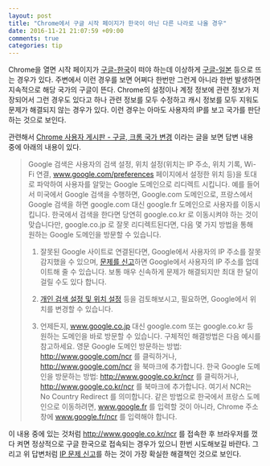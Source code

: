 ```yaml
---
layout: post
title: "Chrome에서 구글 시작 페이지가 한국이 아닌 다른 나라로 나올 경우"
date: 2016-11-21 21:07:59 +09:00
comments: true
categories: tip
---
```


Chrome을 열면 시작 페이지가 [구글-한국](https://www.google.co.kr)이 떠야 하는데 이상하게 [구글-일본](https://www.google.co.jp) 등으로 뜨는 경우가 있다. 주변에서 이런 경우를 보면 어쩌다 한번만 그런게 아니라 한번 발생하면 지속적으로 해당 국가의 구글이 뜬다. Chrome의 설정이나 계정 정보에 관련 정보가 저장되어서 그런 경우도 있다고 하나 관련 정보를 모두 수정하고 캐시 정보를 모두 지워도 문제가 해결되지 않는 경우가 있다. 이런 경우는 아마도 사용자의 IP를 보고 국가를 판단하는 것으로 보인다.

관련해서 [Chrome 사용자 게시판 - 구글, 크롬 국가 변경](https://productforums.google.com/forum/#!msg/chrome-ko/9ho5EKK3a5c/Kfh2xzEaqFMJ) 이라는 글을 보면 답변 내용 중에 아래의 내용이 있다.

>Google 검색은 사용자의 검색 설정, 위치 설정(위치는 IP 주소, 위치 기록, Wi-Fi 연결, www.google.com/preferences 페이지에서 설정한 위치 등)을 토대로 파악하여 사용자를 알맞는 Google 도메인으로 리디렉트 시킵니다. 예를 들어서 미국에서 Google 검색을 수행하면, Google.com 도메인으로, 프랑스에서 Google 검색을 하면 google.com 대신 google.fr 도메인으로 사용자를 이동시킵니다. 한국에서 검색을 한다면 당연히 google.co.kr 로 이동시켜야 하는 것이 맞습니다만, google.co.jp 로 잘못 리디렉트된다면, 다음 몇 가지 방법을 통해 원하는 Google 도메인을 방문할 수 있습니다.
>
>1. 잘못된 Google 사이트로 연결된다면, Google에서 사용자의 IP 주소를 잘못 감지했을 수 있으며, [문제를 신고](https://support.google.com/websearch/contact/ip)하면 Google에서 사용자의 IP 주소를 업데이트해 줄 수 있습니다. 보통 매우 신속하게 문제가 해결되지만 최대 한 달이 걸릴 수도 있다 합니다.
>
>2. [개인 검색 설정 및 위치 설정](https://support.google.com/websearch/answer/179386) 등을 검토해보시고, 필요하면, Google에서 위치를 변경할 수 있습니다.
>
>3. 언제든지, www.google.co.jp 대신 google.com 또는 google.co.kr 등 원하는 도메인을 바로 방문할 수 있습니다. 구체적인 해결방법은 다음 예시를 참고하세요.
영문 Google 도메인 방문하는 방법: http://www.google.com/ncr 를 클릭하거나, http://www.google.com/ncr 을 북마크에 추가합니다.
한국 Google 도메인을 방문하는 방법: http://www.google.co.kr/ncr 를 클릭하거나, http://www.google.co.kr/ncr 를 북마크에 추가합니다.
여기서 NCR는 No Country Redirect 를 의미합니다. 같은 방법으로 한국에서 프랑스 도메인으로 이동하려면, www.google.fr 를 입력할 것이 아니라, Chrome 주소창에 www.google.fr/ncr 를 입력해야 합니다.

이 내용 중에 있는 것처럼 http://www.google.co.kr/ncr 를 접속한 후 브라우저를 껐다 켜면 정상적으로 구글 한국으로 접속되는 경우가 있으니 한번 시도해보길 바란다. 그리고 위 답변처럼 [IP 문제 신고](https://support.google.com/websearch/contact/ip)를 하는 것이 가장 확실한 해결책인 것으로 보인다.
